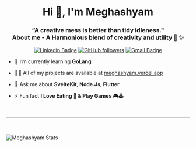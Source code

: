 <h1 align="center">Hi 👋, I'm Meghashyam</h1>
<h3 align="center">“A creative mess is better than tidy idleness." <br> About me - A Harmonious blend of creativity and utility  🚀 ✨</h3>
<div align="center">

[![Linkedin Badge](https://img.shields.io/badge/-gmeghashyam-blue?style=flat-square&logo=Linkedin&logoColor=white&link=https://www.linkedin.com/in/tanejasaksham/)](https://www.linkedin.com/in/gmeghashyam/) [![GitHub followers](https://img.shields.io/github/followers/Meghashyam1218?label=Follow&style=social)](https://github.com/Meghashyam1218/?tab=follow)
[![Gmail Badge](https://img.shields.io/badge/-gurrammeghashyam@gmail.com-c14438?style=flat-square&logo=Gmail&logoColor=white&link=mailto:gurrammeghashyam@gmail.com)](mailto:sakshamtaneja7861@gmail.com)

</div>

- 🌱 I’m currently learning **GoLang**

- 👨‍💻 All of my projects are available at [meghashyam.vercel.app](https://meghashyam.vercel.app/)

- 💬 Ask me about **SvelteKit, Node.Js, Flutter**

- ⚡ Fun fact **I Love Eating 🍕 & Play Games 🎮🕹️**

<br>

 ----

<br>

![Meghashyam Stats](https://github-readme-stats.vercel.app/api?username=Meghashyam1218&theme=grayWhite
)
